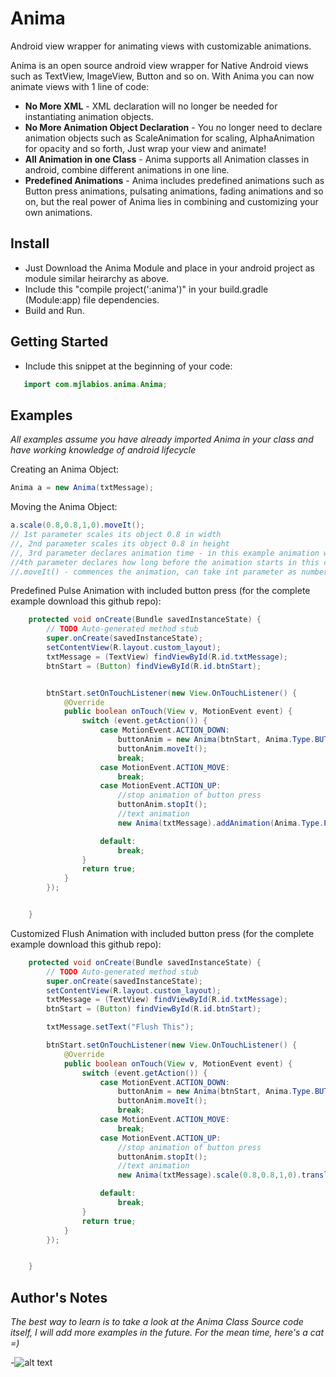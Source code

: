 # Anima

Android view wrapper for animating views with customizable animations.

Anima is an open source android view wrapper for Native Android views such as TextView, ImageView, Button and so on.  With Anima you can now animate views with 1 line of code:

* **No More XML** - XML declaration will no longer be needed for instantiating animation objects.
* **No More Animation Object Declaration** - You no longer need to declare animation objects such as ScaleAnimation for scaling, AlphaAnimation for opacity and so forth, Just wrap your view and animate!
* **All Animation in one Class** - Anima supports all Animation classes in android, combine different animations in one line.
* **Predefined Animations** - Anima includes predefined animations such as Button press animations, pulsating animations, fading animations and so on, but the real power of Anima lies in combining and customizing your own animations.

## Install
* Just Download the Anima Module and place in your android project as module similar heirarchy as above. 
* Include this "compile project(':anima')" in your build.gradle (Module:app) file dependencies.
* Build and Run.
  
## Getting Started
* Include this snippet at the beginning of your code:

```java
   import com.mjlabios.anima.Anima;
```

## Examples
*All examples assume you have already imported Anima in your class and have working knowledge of android lifecycle*

Creating an Anima Object:
```java
Anima a = new Anima(txtMessage);
```

Moving the Anima Object:

```java
a.scale(0.8,0.8,1,0).moveIt(); 
// 1st parameter scales its object 0.8 in width
//, 2nd parameter scales its object 0.8 in height
//, 3rd parameter declares animation time - in this example animation will run for 1 sec(the longer the time the slower the animation), 
//4th parameter declares how long before the animation starts in this case 1 sec (used for chaining animations)
//.moveIt() - commences the animation, can take int parameter as number of times to repeat animation, or Animation.INFINITE, for looping indefinitely.
```

Predefined Pulse Animation with included button press (for the complete example download this github repo):

```java
    protected void onCreate(Bundle savedInstanceState) {
        // TODO Auto-generated method stub
        super.onCreate(savedInstanceState);
        setContentView(R.layout.custom_layout);
        txtMessage = (TextView) findViewById(R.id.txtMessage);
        btnStart = (Button) findViewById(R.id.btnStart);


        btnStart.setOnTouchListener(new View.OnTouchListener() {
            @Override
            public boolean onTouch(View v, MotionEvent event) {
                switch (event.getAction()) {
                    case MotionEvent.ACTION_DOWN:
                        buttonAnim = new Anima(btnStart, Anima.Type.BUTTON_PRESS);
                        buttonAnim.moveIt();
                        break;
                    case MotionEvent.ACTION_MOVE:
                        break;
                    case MotionEvent.ACTION_UP:
                        //stop animation of button press
                        buttonAnim.stopIt();
                        //text animation
                        new Anima(txtMessage).addAnimation(Anima.Type.PULSE).moveIt(Animation.INFINITE);

                    default:
                        break;
                }
                return true;
            }
        });


    }
```

Customized Flush Animation with included button press (for the complete example download this github repo):

```java
    protected void onCreate(Bundle savedInstanceState) {
        // TODO Auto-generated method stub
        super.onCreate(savedInstanceState);
        setContentView(R.layout.custom_layout);
        txtMessage = (TextView) findViewById(R.id.txtMessage);
        btnStart = (Button) findViewById(R.id.btnStart);

        txtMessage.setText("Flush This");

        btnStart.setOnTouchListener(new View.OnTouchListener() {
            @Override
            public boolean onTouch(View v, MotionEvent event) {
                switch (event.getAction()) {
                    case MotionEvent.ACTION_DOWN:
                        buttonAnim = new Anima(btnStart, Anima.Type.BUTTON_PRESS);
                        buttonAnim.moveIt();
                        break;
                    case MotionEvent.ACTION_MOVE:
                        break;
                    case MotionEvent.ACTION_UP:
                        //stop animation of button press
                        buttonAnim.stopIt();
                        //text animation
                        new Anima(txtMessage).scale(0.8,0.8,1,0).translate(0.2,-0.8,1,0).rotate(0,-180,1,0).scale(0.1,0.1,1,0.5).translate(0.2,0.8,1,0.5).alpha(100,0,0.75,0.5).rotate(0,-180,1,0.5).moveIt();

                    default:
                        break;
                }
                return true;
            }
        });


    }
```

## Author's Notes
*The best way to learn is to take a look at the Anima Class Source code itself, I will add more examples in the future. For the mean time, here's a cat =)*


-![alt text](http://i.imgur.com/WWLYo.gif "Frustrated cat can't believe this is the 12th time he's clicked on an auto-linked README.md URL")
